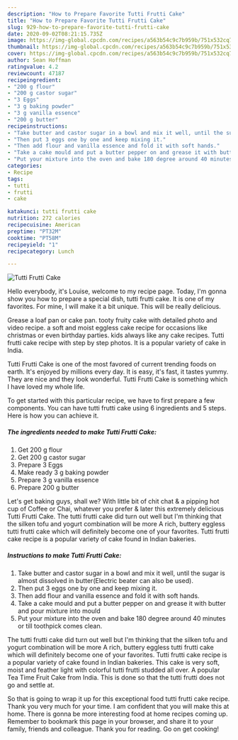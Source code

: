 ```yaml
---
description: "How to Prepare Favorite Tutti Frutti Cake"
title: "How to Prepare Favorite Tutti Frutti Cake"
slug: 929-how-to-prepare-favorite-tutti-frutti-cake
date: 2020-09-02T08:21:15.735Z
image: https://img-global.cpcdn.com/recipes/a563b54c9c7b959b/751x532cq70/tutti-frutti-cake-recipe-main-photo.jpg
thumbnail: https://img-global.cpcdn.com/recipes/a563b54c9c7b959b/751x532cq70/tutti-frutti-cake-recipe-main-photo.jpg
cover: https://img-global.cpcdn.com/recipes/a563b54c9c7b959b/751x532cq70/tutti-frutti-cake-recipe-main-photo.jpg
author: Sean Hoffman
ratingvalue: 4.2
reviewcount: 47187
recipeingredient:
- "200 g flour"
- "200 g castor sugar"
- "3 Eggs"
- "3 g baking powder"
- "3 g vanilla essence"
- "200 g butter"
recipeinstructions:
- "Take butter and castor sugar in a bowl and mix it well, until the sugar is almost dissolved in butter(Electric beater can also be used)."
- "Then put 3 eggs one by one and keep mixing it."
- "Then add flour and vanilla essence and fold it with soft hands."
- "Take a cake mould and put a butter pepper on and grease it with butter and pour mixture into mould"
- "Put your mixture into the oven and bake 180 degree around 40 minutes or till toothpick comes clean."
categories:
- Recipe
tags:
- tutti
- frutti
- cake

katakunci: tutti frutti cake 
nutrition: 272 calories
recipecuisine: American
preptime: "PT32M"
cooktime: "PT58M"
recipeyield: "1"
recipecategory: Lunch

---
```



![Tutti Frutti Cake](https://img-global.cpcdn.com/recipes/a563b54c9c7b959b/751x532cq70/tutti-frutti-cake-recipe-main-photo.jpg)

Hello everybody, it's Louise, welcome to my recipe page. Today, I'm gonna show you how to prepare a special dish, tutti frutti cake. It is one of my favorites. For mine, I will make it a bit unique. This will be really delicious.

Grease a loaf pan or cake pan. tooty fruity cake with detailed photo and video recipe. a soft and moist eggless cake recipe for occasions like christmas or even birthday parties. kids always like any cake recipes. Tutti frutti cake recipe with step by step photos. It is a popular variety of cake in India.

Tutti Frutti Cake is one of the most favored of current trending foods on earth. It's enjoyed by millions every day. It is easy, it's fast, it tastes yummy. They are nice and they look wonderful. Tutti Frutti Cake is something which I have loved my whole life.


To get started with this particular recipe, we have to first prepare a few components. You can have tutti frutti cake using 6 ingredients and 5 steps. Here is how you can achieve it.

<!--inarticleads1-->

##### The ingredients needed to make Tutti Frutti Cake:

1. Get 200 g flour
1. Get 200 g castor sugar
1. Prepare 3 Eggs
1. Make ready 3 g baking powder
1. Prepare 3 g vanilla essence
1. Prepare 200 g butter


Let&#39;s get baking guys, shall we? With little bit of chit chat &amp; a pipping hot cup of Coffee or Chai, whatever you prefer &amp; later this extremely delicious Tutti Frutti Cake. The tutti frutti cake did turn out well but I&#39;m thinking that the silken tofu and yogurt combination will be more A rich, buttery eggless tutti frutti cake which will definitely become one of your favorites. Tutti frutti cake recipe is a popular variety of cake found in Indian bakeries. 

<!--inarticleads2-->

##### Instructions to make Tutti Frutti Cake:

1. Take butter and castor sugar in a bowl and mix it well, until the sugar is almost dissolved in butter(Electric beater can also be used).
1. Then put 3 eggs one by one and keep mixing it.
1. Then add flour and vanilla essence and fold it with soft hands.
1. Take a cake mould and put a butter pepper on and grease it with butter and pour mixture into mould
1. Put your mixture into the oven and bake 180 degree around 40 minutes or till toothpick comes clean.


The tutti frutti cake did turn out well but I&#39;m thinking that the silken tofu and yogurt combination will be more A rich, buttery eggless tutti frutti cake which will definitely become one of your favorites. Tutti frutti cake recipe is a popular variety of cake found in Indian bakeries. This cake is very soft, moist and feather light with colorful tutti frutti studded all over. A popular Tea Time Fruit Cake from India. This is done so that the tutti frutti does not go and settle at. 

So that is going to wrap it up for this exceptional food tutti frutti cake recipe. Thank you very much for your time. I am confident that you will make this at home. There is gonna be more interesting food at home recipes coming up. Remember to bookmark this page in your browser, and share it to your family, friends and colleague. Thank you for reading. Go on get cooking!

